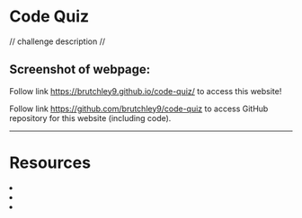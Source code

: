 # Code Quiz

// challenge description //

Screenshot of webpage:
<img src="">
---

Follow link https://brutchley9.github.io/code-quiz/ to access this website!

Follow link https://github.com/brutchley9/code-quiz to access GitHub repository for this website (including code).

---

# Resources

<li></li>

<li></li>

<li></li>